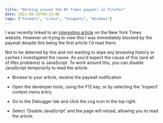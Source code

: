 ```yaml
---
title: "Working around the NY Times paywall in Firefox"
date: 2021-06-16T09:53:00
tags: ["Formats", "Linux", "Snippets", "Windows"]
---
```


I was recently linked to an [interesting article](https://www.nytimes.com/1997/01/21/science/seismic-mystery-in-australia-quake-meteor-or-nuclear-blast.html) on the New York Times website. However on trying to view this I was immediately blocked by the paywall despite this being the first article I'd read there.

Not to be deterred by this and not wanting to wipe any browsing history or caches I investigated the cause. As you'd expect the cause of this (and all of lifes problems) is JavaScript. To work around this, you can disable JavaScript temporarily to read the article:

* Browse to your article, receive the paywall notification

* Open the developer tools, using the F12 key, or by selecting the 'Inspect' context menu entry.

* Go to the Debugger tab and click the cog icon in the top right.

* Select 'Disable JavaScript' and the page will reload, allowing you to read the article.